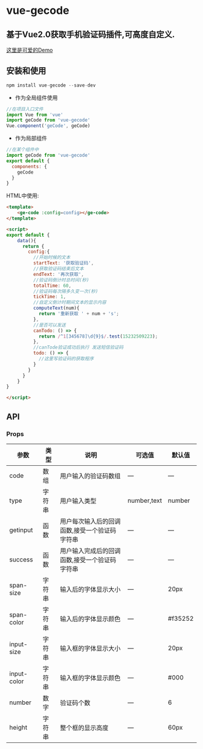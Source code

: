 # vue-gecode

## 基于Vue2.0获取手机验证码插件,可高度自定义.



[这里是可爱的Demo](https://quietboys.github.io/vue-input-code/)


## 安装和使用

```javascript
npm install vue-gecode --save-dev
```

- 作为全局组件使用

```javascript
//在项目入口文件
import Vue from 'vue'
import geCode from 'vue-gecode'
Vue.component('geCode', geCode)
```

- 作为局部组件

```javascript
//在某个组件中
import geCode from 'vue-gecode'
export default {
  components: {
    geCode
  }
}
```

HTML中使用:

```html
<template>
	<ge-code :config=config></ge-code>
</template>

<script>
export default {
	data(){
	  return {
	    config:{
	      //开始时候的文本
	      startText: '获取验证码',
	      //获取验证码结束后文本
	      endText: '再次获取',
	      //验证码倒计时总时间(秒)
	      totalTime: 60,
	      //验证码每次隔多久变一次(秒)
	      tickTime: 1,
	      //自定义倒计时期间文本的显示内容
	      computeText(num){
	        return '重新获取 ' + num + 's';
	      },
	      //是否可以发送 
	      canTodo: () => {
	        return /^1[345678]\d{9}$/.test(15232509223);
	      },
	      //canTode验证成功后执行 发送短信验证码
	      todo: () => {
	        //这里写验证码的获取程序
	      }
	    }
	  }
	}
}

</script>
```

## API

### Props

| 参数    | 类型    | 说明   |  可选值 | 默认值 |
| ------------- |-------| -----| ----| -------|
| code | 数组 | 用户输入的验证码数组 | — | — |
| type | 字符串 | 用户输入类型 | number,text | number |
| getinput | 函数 | 用户每次输入后的回调函数,接受一个验证码字符串 | — | — |
| success | 函数 | 用户输入完成后的回调函数,接受一个验证码字符串 | — | — |
| span-size | 字符串 | 输入后的字体显示大小 | — | 20px |
| span-color | 字符串 | 输入后的字体显示颜色 | — | #f35252 |
| input-size | 字符串 | 输入框的字体显示大小 | — | 20px |
| input-color | 字符串 | 输入框的字体显示颜色 | — | #000 |
| number | 数字 | 验证码个数 | — | 6 |
| height | 字符串 | 整个框的显示高度 | — | 60px |
